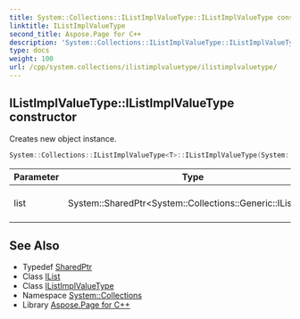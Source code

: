 ```yaml
---
title: System::Collections::IListImplValueType::IListImplValueType constructor
linktitle: IListImplValueType
second_title: Aspose.Page for C++
description: 'System::Collections::IListImplValueType::IListImplValueType constructor. Creates new object instance in C++.'
type: docs
weight: 100
url: /cpp/system.collections/ilistimplvaluetype/ilistimplvaluetype/
---
```

## IListImplValueType::IListImplValueType constructor


Creates new object instance.

```cpp
System::Collections::IListImplValueType<T>::IListImplValueType(System::SharedPtr<System::Collections::Generic::IList<T>> list)
```


| Parameter | Type | Description |
| --- | --- | --- |
| list | System::SharedPtr\<System::Collections::Generic::IList\<T\>\> | generic collection to wrap |

## See Also

* Typedef [SharedPtr](../../../system/sharedptr/)
* Class [IList](../../../system.collections.generic/ilist/)
* Class [IListImplValueType](../)
* Namespace [System::Collections](../../)
* Library [Aspose.Page for C++](../../../)
